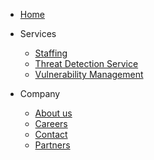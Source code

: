 
<!-- _navbar.md -->

* <a id="home" href="/">Home</a>
* Services
  * [Staffing](staffing.md)
  * [Threat Detection Service](?id=about-our-threat-detection-service)
  * [Vulnerability Management](vulnerability-management.md)

* Company
  * [About us](company?id=about)
  * [Careers](carreers.md)
  * [Contact](contact.md)
  * [Partners](partners.md)


